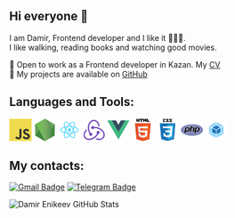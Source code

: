 ## Hi everyone 👋
I am Damir, Frontend developer and I like it 👨🏻‍💻.  
I like walking, reading books and watching good movies.

📝 Open to work as a Frontend developer in Kazan.  My [CV](https://cv.hexlet.io/resumes/524)  
:scroll: My projects are available on [GitHub](https://github.com/denikeev?tab=repositories)

## Languages and Tools:
<code><img height="40" src="https://raw.githubusercontent.com/github/explore/80688e429a7d4ef2fca1e82350fe8e3517d3494d/topics/javascript/javascript.png" alt="javascript"></code>
<code><img height="40" src="https://raw.githubusercontent.com/github/explore/80688e429a7d4ef2fca1e82350fe8e3517d3494d/topics/nodejs/nodejs.png" alt="nodejs"></code>
<code><img height="40" src="https://raw.githubusercontent.com/github/explore/80688e429a7d4ef2fca1e82350fe8e3517d3494d/topics/react/react.png" alt="react"></code>
<code><img height="40" src="https://raw.githubusercontent.com/github/explore/80688e429a7d4ef2fca1e82350fe8e3517d3494d/topics/redux/redux.png" alt="redux"></code>
<code><img height="40" src="https://raw.githubusercontent.com/github/explore/80688e429a7d4ef2fca1e82350fe8e3517d3494d/topics/vue/vue.png" alt="vue"></code>
<code><img height="40" src = "https://raw.githubusercontent.com/github/explore/80688e429a7d4ef2fca1e82350fe8e3517d3494d/topics/html/html.png"></code>
<code><img height="40" src = "https://raw.githubusercontent.com/github/explore/80688e429a7d4ef2fca1e82350fe8e3517d3494d/topics/css/css.png"></code>
<code><img height="40" src = "https://raw.githubusercontent.com/github/explore/80688e429a7d4ef2fca1e82350fe8e3517d3494d/topics/php/php.png" alt="php"></code>
<code><img height="40" src = "https://raw.githubusercontent.com/github/explore/80688e429a7d4ef2fca1e82350fe8e3517d3494d/topics/webpack/webpack.png" alt="webpack"></code>

## My contacts:
[![Gmail Badge](https://img.shields.io/badge/-%20Gmail-EA4335?style=for-the-badge&logo=gmail&logoColor=white)](mailto:script.edf@gmail.com)
[![Telegram Badge](https://img.shields.io/badge/-%20Telegram-26A5E4?style=for-the-badge&logo=Telegram)](https://t.me/DamirEnikeev)


![Damir Enikeev GitHub Stats](https://github-readme-stats.vercel.app/api?username=denikeev&show_icons=true&hide=stars,issues)
